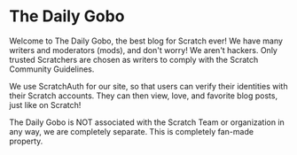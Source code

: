 # The Daily Gobo
Welcome to The Daily Gobo, the best blog for Scratch ever! We have many writers and moderators (mods), and don't worry! We aren't hackers. Only trusted Scratchers are chosen as writers to comply with the Scratch Community Guidelines.

We use ScratchAuth for our site, so that users can verify their identities with their Scratch accounts. They can then view, love, and favorite blog posts, just like on Scratch!

The Daily Gobo is NOT associated with the Scratch Team or organization in any way, we are completely separate. This is completely fan-made property.
